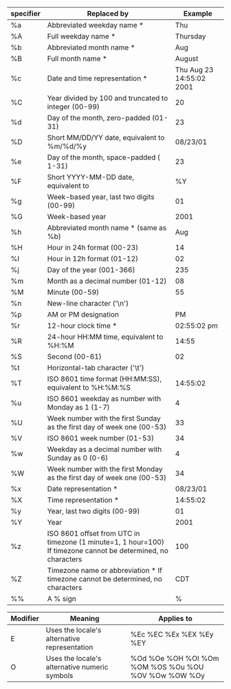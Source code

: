 |specifier|Replaced by|Example
|-----|------|-------|
|%a|Abbreviated weekday name * | Thu |
|%A|Full weekday name * | Thursday |
|%b|Abbreviated month name * | Aug
|%B|Full month name * | August
|%c|Date and time representation * | Thu Aug 23 14:55:02 2001
|%C|Year divided by 100 and truncated to integer (00-99) | 20
|%d|Day of the month, zero-padded (01-31) | 23
|%D|Short MM/DD/YY date, equivalent to %m/%d/%y|08/23/01
|%e|Day of the month, space-padded ( 1-31) | 23
|%F|Short YYYY-MM-DD date, equivalent to |%Y||%m||%d|2001-08-23
|%g|Week-based year, last two digits (00-99) | 01
|%G|Week-based year | 2001
|%h|Abbreviated month name * (same as %b) | Aug
|%H|Hour in 24h format (00-23) | 14
|%I|Hour in 12h format (01-12) | 02
|%j|Day of the year (001-366) | 235
|%m|Month as a decimal number (01-12) | 08
|%M|Minute (00-59) | 55
|%n|New-line character ('\n') | 
|%p|AM or PM designation | PM
|%r|12-hour clock time * | 02:55:02 pm
|%R | 24-hour HH:MM time, equivalent to %H:%M | 14:55
|%S | Second (00-61) | 02
|%t | Horizontal-tab character ('\t') | 
|%T | ISO 8601 time format (HH:MM:SS), equivalent to %H:%M:%S | 14:55:02
|%u | ISO 8601 weekday as number with Monday as 1 (1-7) | 4
|%U | Week number with the first Sunday as the first day of week one (00-53) | 33
|%V | ISO 8601 week number (01-53) | 34
|%w | Weekday as a decimal number with Sunday as 0 (0-6) | 4
|%W | Week number with the first Monday as the first day of week one (00-53) | 34
|%x | Date representation * | 08/23/01
|%X | Time representation * | 14:55:02
|%y | Year, last two digits (00-99) | 01
|%Y | Year | 2001
|%z | ISO 8601 offset from UTC in timezone (1 minute=1, 1 hour=100) If timezone cannot be determined, no characters | 100
| %Z | Timezone name or abbreviation * If timezone cannot be determined, no characters | CDT
%% | A % sign | %


|Modifier | Meaning	| Applies to |
|-----|------|------|
|E | Uses the locale's alternative representation | %Ec %EC %Ex %EX %Ey %EY |
|O | Uses the locale's alternative numeric symbols | %Od %Oe %OH %OI %Om %OM %OS %Ou %OU %OV %Ow %OW %Oy |
